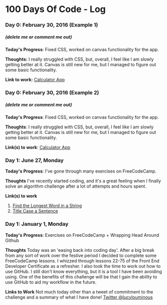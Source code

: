 # 100 Days Of Code - Log

### Day 0: February 30, 2016 (Example 1)
##### (delete me or comment me out)

**Today's Progress**: Fixed CSS, worked on canvas functionality for the app.

**Thoughts:** I really struggled with CSS, but, overall, I feel like I am slowly getting better at it. Canvas is still new for me, but I managed to figure out some basic functionality.

**Link to work:** [Calculator App](http://www.example.com)

### Day 0: February 30, 2016 (Example 2)
##### (delete me or comment me out)

**Today's Progress**: Fixed CSS, worked on canvas functionality for the app.

**Thoughts**: I really struggled with CSS, but, overall, I feel like I am slowly getting better at it. Canvas is still new for me, but I managed to figure out some basic functionality.

**Link(s) to work**: [Calculator App](http://www.example.com)


### Day 1: June 27, Monday

**Today's Progress**: I've gone through many exercises on FreeCodeCamp.

**Thoughts** I've recently started coding, and it's a great feeling when I finally solve an algorithm challenge after a lot of attempts and hours spent.

**Link(s) to work**
1. [Find the Longest Word in a String](https://www.freecodecamp.com/challenges/find-the-longest-word-in-a-string)
2. [Title Case a Sentence](https://www.freecodecamp.com/challenges/title-case-a-sentence)


### Day 1: January 1, Monday

**Today's Progress**: Exercises on FreeCodeCamp + Wrapping Head Around Github

**Thoughts** Today was an 'easing back into coding day'. After a big break from any sort of work over the festive period I decided to complete some FreeCodeCamp lessons. I whizzed through lessons 22-75 of the Front End Developer Certificate as a refresher. I also took the time to work out how to use GitHub. I still don't know everything, but it is a tool I have been avoiding using. One of the benefits of this challenge will be that I gain the ability to use GitHub to aid my workflow in the future. 

**Links to Work**
Not much today other than a tweet of commitment to the challenge and a summary of what I have done! 
[Twitter @lucylouminous](https://twitter.com/lucylouminous)

